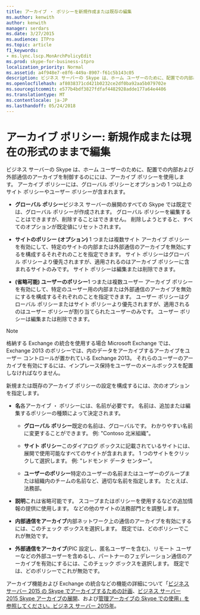 ```yaml
---
title: アーカイブ ・ ポリシーを新規作成または既存の編集
ms.author: kenwith
author: kenwith
manager: serdars
ms.date: 3/27/2015
ms.audience: ITPro
ms.topic: article
f1_keywords:
- ms.lync.lscp.MonArchPolicyEdit
ms.prod: skype-for-business-itpro
localization_priority: Normal
ms.assetid: a4f948e7-e8f6-449a-8907-f61c5b143c05
description: ビジネス サーバーの Skype は、ホーム ユーザーのために、配置での内部および外部通信のアーカイブを制御するのにには、アーカイブ ポリシーを使用します。 アーカイブ ポリシーには、グローバル ポリシーとオプションの 1 つ以上のサイト ポリシーやユーザー ポリシーが含まれます。
ms.openlocfilehash: af8038371cd421b0232ce2df0ba92aa5b079702e
ms.sourcegitcommit: e577b4bdf3827fdfaf4482928adde177a64e4406
ms.translationtype: MT
ms.contentlocale: ja-JP
ms.lasthandoff: 05/24/2018
---
```

# <a name="archiving-policy-create-new-or-edit-existing"></a>アーカイブ ポリシー: 新規作成または現在の形式のままで編集
 
ビジネス サーバーの Skype は、ホーム ユーザーのために、配置での内部および外部通信のアーカイブを制御するのにには、アーカイブ ポリシーを使用します。 アーカイブ ポリシーには、グローバル ポリシーとオプションの 1 つ以上のサイト ポリシーやユーザー ポリシーが含まれます。
  
- **グローバル ポリシー**ビジネス サーバーの展開のすべての Skype では既定では、グローバル ポリシーが作成されます。 グローバル ポリシーを編集することはできますが、削除することはできません。 削除しようとすると、すべてのオプションが既定値にリセットされます。
    
- **サイトのポリシー (オプション)** 1 つまたは複数サイト アーカイブ ポリシーを有効にして、特定のサイトの内部または外部通信のアーカイブを無効にするを構成するそれぞれのことを指定できます。 サイト ポリシーはグローバル ポリシーより優先されますが、適用されるのはアーカイブ ポリシーに含まれるサイトのみです。 サイト ポリシーは編集または削除できます。
    
- **(省略可能) ユーザーのポリシー**1 つまたは複数ユーザー アーカイブ ポリシーを有効にして、特定のユーザー用の内部または外部通信のアーカイブを無効にするを構成するそれぞれのことを指定できます。 ユーザー ポリシーはグローバル ポリシーまたはサイト ポリシーより優先されますが、適用されるのはユーザー ポリシーが割り当てられたユーザーのみです。 ユーザー ポリシーは編集または削除できます。
    
> [!NOTE]
> 格納する Exchange の統合を使用する場合 Microsoft Exchange では、Exchange 2013 のポリシーでは、内のデータをアーカイブするアーカイブをユーザー コントロールが置かれている Exchange 2013。 それらのユーザーのアーカイブを有効にするには、インプレース保持をユーザーのメールボックスを配置しなければなりません。 
  
新規または既存のアーカイブ ポリシーの設定を構成するには、次のオプションを指定します。
- **名**各アーカイブ ・ ポリシーには、名前が必要です。 名前は、追加または編集するポリシーの種類によって決定されます。
    
  - **グローバル ポリシー**既定の名前は、グローバルです。 わかりやすい名前に変更することができます。 例: "Contoso 北米組織"。
    
  - **サイト ポリシー**このダイアログ ボックスに記載されているサイトには、展開で使用可能なすべてのサイトが含まれます。 1 つのサイトをクリックして選択します。 例: "レドモンド データ センター"。
    
  - **ユーザーのポリシー**特定のユーザーの名前またはユーザーのグループまたは組織内のチームの名前など、適切な名前を指定します。 たとえば、法務部。
    
- **説明**これは省略可能です。 スコープまたはポリシーを使用するなどの追加情報の提供に使用します。 などの他のサイトの法務部門とを調整します。
    
- **内部通信をアーカイブ**内部ネットワーク上の通信のアーカイブを有効にするには、このチェック ボックスを選択します。 既定では、どのポリシーでこれが無効です。
    
- **外部通信をアーカイブ**(PIC 設定し、匿名ユーザーを含む)、リモート ユーザーなどの外部ユーザーを含めるし、パートナーのフェデレーション通信のアーカイブを有効にするには、このチェック ボックスを選択します。 既定では、どのポリシーでこれが無効です。
    
アーカイブ機能および Exchange の統合などの機能の詳細について「[ビジネス サーバー 2015 の Skype でアーカイブするための計画](../../plan-your-deployment/archiving/archiving.md)、[ビジネス サーバー 2015 Skype アーカイブの展開](../../deploy/deploy-archiving/deploy-archiving.md)、および[管理アーカイブの Skype での使用」を参照してください。ビジネス サーバー 2015年](../../manage/archiving/archiving.md)。

